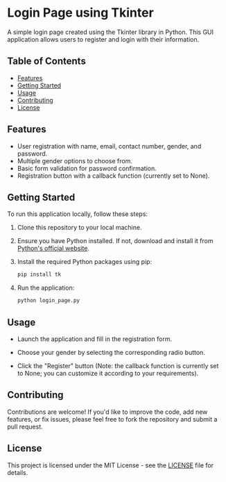 
# Login Page using Tkinter

A simple login page created using the Tkinter library in Python. This GUI application allows users to register and login with their information.

## Table of Contents

- [Features](#features)
- [Getting Started](#getting-started)
- [Usage](#usage)
- [Contributing](#contributing)
- [License](#license)

## Features

- User registration with name, email, contact number, gender, and password.
- Multiple gender options to choose from.
- Basic form validation for password confirmation.
- Registration button with a callback function (currently set to None).

## Getting Started

To run this application locally, follow these steps:

1. Clone this repository to your local machine.

2. Ensure you have Python installed. If not, download and install it from [Python's official website](https://www.python.org/downloads/).

3. Install the required Python packages using pip:

   ```bash
   pip install tk
   ```

4. Run the application:

   ```bash
   python login_page.py
   ```

## Usage

- Launch the application and fill in the registration form.

- Choose your gender by selecting the corresponding radio button.

- Click the "Register" button (Note: the callback function is currently set to None; you can customize it according to your requirements).

## Contributing

Contributions are welcome! If you'd like to improve the code, add new features, or fix issues, please feel free to fork the repository and submit a pull request.

## License

This project is licensed under the MIT License - see the [LICENSE](LICENSE) file for details.

